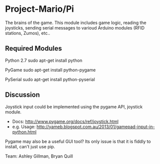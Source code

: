 # Project-Mario/Pi

The brains of the game. This module includes game logic, reading the joysticks, sending serial messages to varioud Arduino modules (RFID stations, Zumos), etc..

## Required Modules
Python 2.7
sudo apt-get install python

PyGame
sudo apt-get install python-pygame

PySerial
sudo apt-get install python-pyserial

## Discussion

Joystick input could be implemented using the pygame API, joystick module.
  - Docs: http://www.pygame.org/docs/ref/joystick.html
  - e.g. Usage: http://yameb.blogspot.com.au/2013/01/gamepad-input-in-python.html

Pygame may also be a useful GUI tool? Its only issue is that it is fiddly to install, can't just use pip.

Team: Ashley Gillman, Bryan Quill

